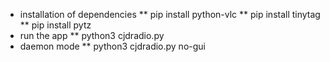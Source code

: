 * installation of dependencies
** pip install python-vlc
** pip install tinytag
** pip install pytz
* run the app
** python3 cjdradio.py
* daemon mode
** python3 cjdradio.py no-gui
